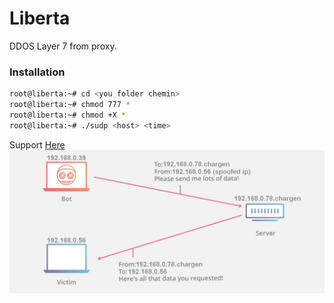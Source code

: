 # Liberta
DDOS Layer 7 from proxy.

### Installation
```sh
root@liberta:~# cd <you folder chemin>
root@liberta:~# chmod 777 *
root@liberta:~# chmod +X *
root@liberta:~# ./sudp <host> <time>
```
Support [Here](https://discord.gg/G28QFXdyRF)
![alt text](https://github.com/inplex-sys/chargen-amp/blob/main/img/chargen.jpg?raw=true)

